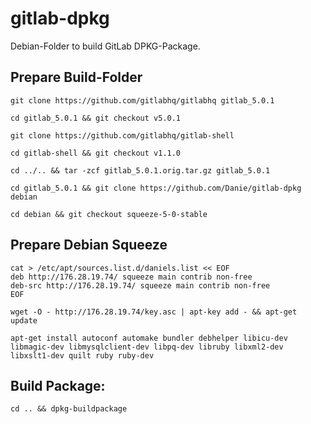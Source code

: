 # gitlab-dpkg
Debian-Folder to build GitLab DPKG-Package.

## Prepare Build-Folder

    git clone https://github.com/gitlabhq/gitlabhq gitlab_5.0.1

    cd gitlab_5.0.1 && git checkout v5.0.1

    git clone https://github.com/gitlabhq/gitlab-shell

    cd gitlab-shell && git checkout v1.1.0

    cd ../.. && tar -zcf gitlab_5.0.1.orig.tar.gz gitlab_5.0.1

    cd gitlab_5.0.1 && git clone https://github.com/Danie/gitlab-dpkg debian

    cd debian && git checkout squeeze-5-0-stable

## Prepare Debian Squeeze

    cat > /etc/apt/sources.list.d/daniels.list << EOF
    deb http://176.28.19.74/ squeeze main contrib non-free
    deb-src http://176.28.19.74/ squeeze main contrib non-free
    EOF

    wget -O - http://176.28.19.74/key.asc | apt-key add - && apt-get update

    apt-get install autoconf automake bundler debhelper libicu-dev libmagic-dev libmysqlclient-dev libpq-dev libruby libxml2-dev libxslt1-dev quilt ruby ruby-dev

## Build Package:

    cd .. && dpkg-buildpackage
